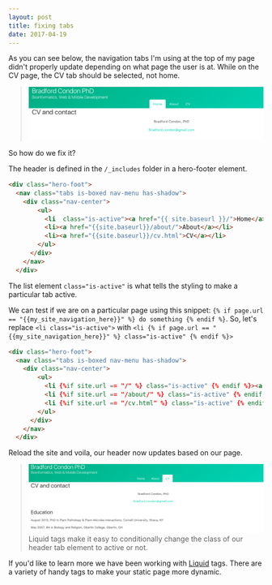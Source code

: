```yaml
---
layout: post
title: fixing tabs
date: 2017-04-19
---
```


As you can see below, the navigation tabs I'm using at the top of my page didn't properly update depending on what page the user is at.  While on the CV page, the CV tab should be selected, not home.


>![tabs not working!](/assets/img/tabsfix2017/tabIssue.png)

So how do we fix it?

The header is defined in the `/_includes` folder in a hero-footer element.

```html
<div class="hero-foot">
  <nav class="tabs is-boxed nav-menu has-shadow">
    <div class="nav-center">
        <ul>
          <li  class="is-active"><a href="{{ site.baseurl }}/">Home</a></li>
          <li><a href="{{site.baseurl}}/about/">About</a></li>
          <li><a href="{{site.baseurl}}/cv.html">CV</a></li>
        </ul>
      </div>
    </nav>
  </div>
```

The list element `class="is-active"` is what tells the styling to make a particular tab active.  

We can test if we are on a particular page using this snippet: `{% if page.url == "{{my_site_navigation_here}}" %} do something {% endif %}`.  So, let's replace `<li class="is-active">` with `<li {% if page.url == "{{my_site_navigation_here}}" %} class="is-active" {% endif %}>`
 

```html
<div class="hero-foot">
  <nav class="tabs is-boxed nav-menu has-shadow">
    <div class="nav-center">
        <ul>
          <li {%if site.url == "/" %} class="is-active" {% endif %}><a href="{{ site.baseurl }}/">Home</a></li>
          <li {%if site.url == "/about/" %} class="is-active" {% endif %}><a href="{{site.baseurl}}/about/">About</a></li>
          <li {%if site.url == "/cv.html" %} class="is-active" {% endif %}><a href="{{site.baseurl}}/cv.html">CV</a></li>
        </ul>
      </div>
    </nav>
  </div>
```

Reload the site and voila, our header now updates based on our page.

>![tabs working!](/assets/img/tabsFix2017/tabsFixed.png)<br>Liquid tags make it easy to conditionally change the class of our header tab element to active or not.

If you'd like to learn more we have been working with [Liquid](https://shopify.github.io/liquid/) tags.  There are a variety of handy tags to make your static page more dynamic.
